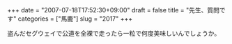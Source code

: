 +++
date = "2007-07-18T17:52:30+09:00"
draft = false
title = "先生、質問です"
categories = ["馬鹿"]
slug = "2017"
+++

盗んだセグウェイで公道を全裸で走ったら一粒で何度美味しいんでしょうか。
